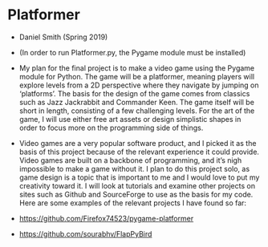 # Platformer

* Daniel Smith (Spring 2019)

* (In order to run Platformer.py, the Pygame module must be installed)
* My plan for the final project is to make a video game using the Pygame module for Python. The game will be a platformer, meaning players will explore levels from a 2D perspective where they navigate by jumping on ‘platforms’. The basis for the design of the game comes from classics such as Jazz Jackrabbit and Commander Keen. The game itself will be short in length, consisting of a few challenging levels. For the art of the game, I will use either free art assets or design simplistic shapes in order to focus more on the programming side of things.
* Video games are a very popular software product, and I picked it as the basis of this project because of the relevant experience it could provide. Video games are built on a backbone of programming, and it’s nigh impossible to make a game without it. I plan to do this project solo, as game design is a topic that is important to me and I would love to put my creativity toward it. I will look at tutorials and examine other projects on sites such as Github and SourceForge to use as the basis for my code. Here are some examples of the relevant projects I have found so far:
* https://github.com/Firefox74523/pygame-platformer
* https://github.com/sourabhv/FlapPyBird
